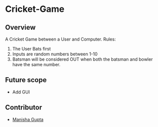 # Cricket-Game
## Overview
A Cricket Game between a User and Computer.
Rules:
1. The User Bats first 
2. Inputs are random numbers between 1-10
3. Batsman will be considered OUT when both the batsman and bowler have the same number.
 
## Future scope
- Add GUI

## Contributor
- [Manisha Gupta](https://manisha069.github.io/) 
